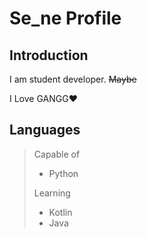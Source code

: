 # Se_ne Profile

## Introduction

I am student developer. ~~Maybe~~

I Love GANGG❤️ 
## Languages

> Capable of
> - Python
>
> Learning
> - Kotlin
> - Java
